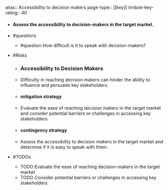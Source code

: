alias:: Accessibility to decision makers
page-type:: [[key]]
innbok-key-rating:: 40
- #### Assess the accessibility to decision-makers in the target market.
- #questions
  - #question How difficult is it to speak with decision-makers?
- #Risks

  - ### Accessibility to Decision Makers
  - Difficulty in reaching decision makers can hinder the ability to influence and persuade key stakeholders.
  - #### mitigation strategy
  - Evaluate the ease of reaching decision makers in the target market and consider potential barriers or challenges in accessing key stakeholders.
  - #### contingency strategy
  - Assess the accessibility to decision makers in the target market and determine if it is easy to speak with them.
- #TODOs
  - TODO Evaluate the ease of reaching decision-makers in the target market
  - TODO  Consider potential barriers or challenges in accessing key stakeholders.


